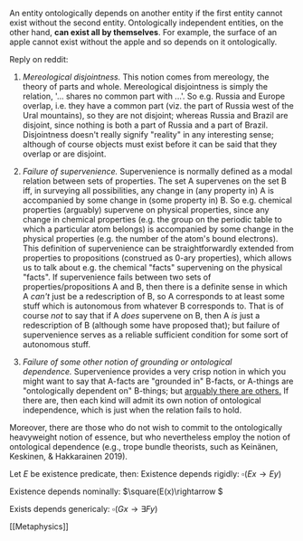 
An entity ontologically depends on another entity if the first entity cannot exist without the second entity. Ontologically independent entities, on the other hand, **can exist all by themselves**. For example, the surface of an apple cannot exist without the apple and so depends on it ontologically.

Reply on reddit:

1.  _Mereological disjointness._ This notion comes from mereology, the theory of parts and whole. Mereological disjointness is simply the relation, '... shares no common part with ...'. So e.g. Russia and Europe overlap, i.e. they have a common part (viz. the part of Russia west of the Ural mountains), so they are not disjoint; whereas Russia and Brazil are disjoint, since nothing is both a part of Russia and a part of Brazil. Disjointness doesn't really signify "reality" in any interesting sense; although of course objects must exist before it can be said that they overlap or are disjoint.
    
2.  _Failure of supervenience._ Supervenience is normally defined as a modal relation between sets of properties. The set A supervenes on the set B iff, in surveying all possibilities, any change in (any property in) A is accompanied by some change in (some property in) B. So e.g. chemical properties (arguably) supervene on physical properties, since any change in chemical properties (e.g. the group on the periodic table to which a particular atom belongs) is accompanied by some change in the physical properties (e.g. the number of the atom's bound electrons). This definition of supervenience can be straightforwardly extended from properties to propositions (construed as 0-ary properties), which allows us to talk about e.g. the chemical "facts" supervening on the physical "facts". If supervenience fails between two sets of properties/propositions A and B, then there is a definite sense in which A _can't_ just be a redescription of B, so A corresponds to at least some stuff which is autonomous from whatever B corresponds to. That is of course _not_ to say that if A _does_ supervene on B, then A _is_ just a redescription of B (although some have proposed that); but failure of supervenience serves as a reliable sufficient condition for some sort of autonomous stuff.
    
3.  _Failure of some other notion of grounding or ontological dependence._ Supervenience provides a very crisp notion in which you might want to say that A-facts are "grounded in" B-facts, or A-things are "ontologically dependent on" B-things; but [arguably there are others.](https://plato.stanford.edu/entries/dependence-ontological/) If there are, then each kind will admit its own notion of ontological independence, which is just when the relation fails to hold.

Moreover, there are those who do not wish to commit to the ontologically heavyweight notion of essence, but who nevertheless employ the notion of ontological dependence (e.g., trope bundle theorists, such as Keinänen, Keskinen, & Hakkarainen 2019).

Let $E$ be existence predicate, then:
Existence depends rigidly: 
$\square(Ex\rightarrow Ey)$ 

Existence depends nominally:
	$\square(E(x)\rightarrow $

Exists depends genericaly:
$\square(Gx\rightarrow \exists Fy)$ 



[[Metaphysics]]